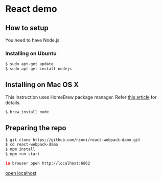 # React demo


## How to setup
You need to have Node.js

### Installing on Ubuntu

```bash
$ sudo apt-get update
$ sudo apt-get install nodejs
```

## Installing on Mac OS X

This instruction uses HomeBrew package manager. Refer
[this article](http://thechangelog.com/install-node-js-with-homebrew-on-os-x/)
for details.

```bash
$ brew install node
```

## Preparing the repo

```bash
$ git clone https://github.com/nsoni/react-webpack-damo.git
$ cd react-webpack-damo
$ npm install
$ npm run start

in brouser open http://localhost:6862
```
[open localhost](http://localhost:6862/)


